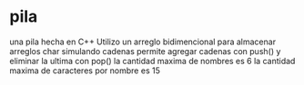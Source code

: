 # pila
una pila hecha en C++
Utilizo un arreglo bidimencional para almacenar arreglos char simulando cadenas
permite agregar cadenas con push() y eliminar la ultima con pop()
la cantidad maxima de nombres es 6
la cantidad maxima de caracteres por nombre es 15